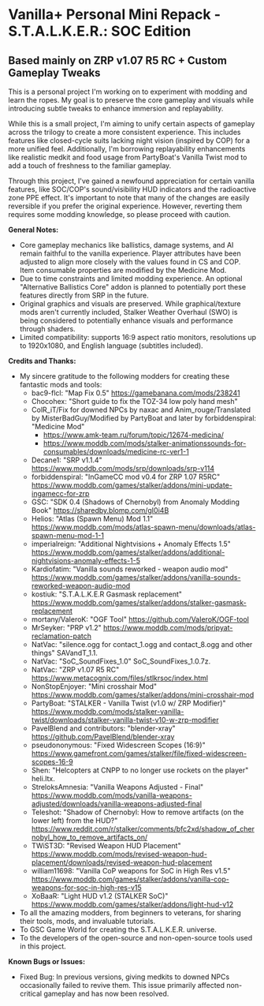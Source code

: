 # Vanilla+ Personal Mini Repack - S.T.A.L.K.E.R.: SOC Edition

## Based mainly on ZRP v1.07 R5 RC + Custom Gameplay Tweaks

This is a personal project I'm working on to experiment with modding and learn the ropes. My goal is to preserve the core gameplay and visuals while introducing subtle tweaks to enhance immersion and replayability.

While this is a small project, I'm aiming to unify certain aspects of gameplay across the trilogy to create a more consistent experience. This includes features like closed-cycle suits lacking night vision (inspired by COP) for a more unified feel. Additionally, I'm borrowing replayability enhancements like realistic medkit and food usage from PartyBoat's Vanilla Twist mod to add a touch of freshness to the familiar gameplay.

Through this project, I've gained a newfound appreciation for certain vanilla features, like SOC/COP's sound/visibility HUD indicators and the radioactive zone PPE effect. It's important to note that many of the changes are easily reversible if you prefer the original experience. However, reverting them requires some modding knowledge, so please proceed with caution.

**General Notes:**

- Core gameplay mechanics like ballistics, damage systems, and AI remain faithful to the vanilla experience. Player attributes have been adjusted to align more closely with the values found in CS and COP. Item consumable properties are modified by the Medicine Mod.
- Due to time constraints and limited modding experience. An optional "Alternative Ballistics Core" addon is planned to potentially port these features directly from SRP in the future.
- Original graphics and visuals are preserved. While graphical/texture mods aren't currently included, Stalker Weather Overhaul (SWO) is being considered to potentially enhance visuals and performance through shaders.
- Limited compatibility: supports 16:9 aspect ratio monitors, resolutions up to 1920x1080, and English language (subtitles included).

**Credits and Thanks:**

- My sincere gratitude to the following modders for creating these fantastic mods and tools:
  - bac9-flcl: "Map Fix 0.5" <https://gamebanana.com/mods/238241>
  - Chocohex: "Short guide to fix the TOZ-34 low poly hand mesh"
  - ColR_iT/Fix for downed NPCs by naxac and Anim_rouge/Translated by MisterBadGuy/Modified by PartyBoat and later by forbiddenspiral: "Medicine Mod"
    - <https://www.amk-team.ru/forum/topic/12674-medicina/>
    - <https://www.moddb.com/mods/stalker-animationssounds-for-consumables/downloads/medicine-rc-ver1-1>
  - Decane1: "SRP v1.1.4" <https://www.moddb.com/mods/srp/downloads/srp-v114>
  - forbiddenspiral: "InGameCC mod v0.4 for ZRP 1.07 R5RC" <https://www.moddb.com/games/stalker/addons/mini-update-ingamecc-for-zrp>
  - GSC: "SDK 0.4 (Shadows of Chernobyl) from Anomaly Modding Book" <https://sharedby.blomp.com/gI0i4B>
  - Helios: "Atlas (Spawn Menu) Mod 1.1" <https://www.moddb.com/mods/atlas-spawn-menu/downloads/atlas-spawn-menu-mod-1-1>
  - imperialreign: "Additional Nightvisions + Anomaly Effects 1.5" <https://www.moddb.com/games/stalker/addons/additional-nightvisions-anomaly-effects-1-5>
  - Kardiofatim: "Vanilla sounds reworked - weapon audio mod" <https://www.moddb.com/games/stalker/addons/vanilla-sounds-reworked-weapon-audio-mod>
  - kostiuk: "S.T.A.L.K.E.R Gasmask replacement" <https://www.moddb.com/games/stalker/addons/stalker-gasmask-replacement>
  - mortany/VaIeroK: "OGF Tool" <https://github.com/VaIeroK/OGF-tool>
  - MrSeyker: "PRP v1.2" <https://www.moddb.com/mods/pripyat-reclamation-patch>
  - NatVac: "silence.ogg for contact_1.ogg and contact_8.ogg and other things" SAVandT_1.1.
  - NatVac: "SoC_SoundFixes_1.0" SoC_SoundFixes_1.0.7z.
  - NatVac: "ZRP v1.07 R5 RC" <https://www.metacognix.com/files/stlkrsoc/index.html>
  - NonStopEnjoyer: "Mini crosshair Mod" <https://www.moddb.com/games/stalker/addons/mini-crosshair-mod>
  - PartyBoat: "STALKER - Vanilla Twist (v1.0 w/ ZRP Modifier)" <https://www.moddb.com/mods/stalker-vanilla-twist/downloads/stalker-vanilla-twist-v10-w-zrp-modifier>
  - PavelBlend and contributors: "blender-xray" <https://github.com/PavelBlend/blender-xray>
  - pseudononymous: "Fixed Widescreen Scopes (16:9)" <https://www.gamefront.com/games/stalker/file/fixed-widescreen-scopes-16-9>
  - Shen: "Helcopters at CNPP to no longer use rockets on the player" heli.ltx.
  - StreloksAmnesia: "Vanilla Weapons Adjusted - Final" <https://www.moddb.com/mods/vanilla-weapons-adjusted/downloads/vanilla-weapons-adjusted-final>
  - Teleshot: "Shadow of Chernobyl: How to remove artifacts (on the lower left) from the HUD?" <https://www.reddit.com/r/stalker/comments/bfc2xd/shadow_of_chernobyl_how_to_remove_artifacts_on/>
  - TWiST3D: "Revised Weapon HUD Placement" <https://www.moddb.com/mods/revised-weapon-hud-placement/downloads/revised-weapon-hud-placement>
  - william11698: "Vanilla CoP weapons for SoC in High Res v1.5" <https://www.moddb.com/games/stalker/addons/vanilla-cop-weapons-for-soc-in-high-res-v15>
  - XoBaaR: "Light HUD v1.2 (STALKER SoC)" <https://www.moddb.com/games/stalker/addons/light-hud-v12>
- To all the amazing modders, from beginners to veterans, for sharing their tools, mods, and invaluable tutorials.
- To GSC Game World for creating the S.T.A.L.K.E.R. universe.
- To the developers of the open-source and non-open-source tools used in this project.

**Known Bugs or Issues:**

- Fixed Bug: In previous versions, giving medkits to downed NPCs occasionally failed to revive them. This issue primarily affected non-critical gameplay and has now been resolved.
